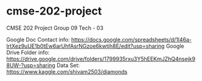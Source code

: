 # cmse-202-project
CMSE 202 Project
Group 09
Tech - 03


Google Doc Contact info: https://docs.google.com/spreadsheets/d/1l46a-IrtXez9uUE1b0tEw6arUhfAsrNGzoe6kwtjh8E/edit?usp=sharing
Google Drive Folder info: https://drive.google.com/drive/folders/1799935rxu3Y5hEEKmJZhQ4nsejk98UW-?usp=sharing
Data Set: https://www.kaggle.com/shivam2503/diamonds
